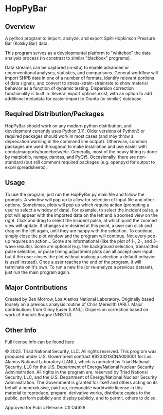 # HopPyBar

## Overview
A python program to import, analyze, and export Split-Hopkinson Pressure Bar (Kolsky Bar) data.

This program serves as a developmental platform to "whitebox" the data analysis process (in constrast to similar "blackbox" programs).

Data streams can be captured (in-situ) to enable advanced or unconventional analyses, statistics, and comparisons. General workflow will import SHPB data in one of a number of formats, identify relevant portions of data signals, and convert to stress-strain-strainrate to show material behavior as a function of dynamic testing. Dispersion correction functionality is built in. Several export options exist, with an option to add additional metadata for easier import to Granta (or similar) database. 

## Required Distribution/Packages
HopPyBar should work on any modern python distribution, and development currently uses Python 3.11. Older versions of Python3 or required packages should work in most cases (and may throw a deprecation warning in the command line output). Otherwise, common packages are used throughout to make installation and use easier with conda/macports/homebrew/etc. Generally, most of the heavy lifting is done by matplotlib, numpy, pandas, and PyQt5. Occasionally, there are non-standard (but still common) required packages (e.g. openpyxl for output to excel spreadsheets). 

## Usage
To use the program, just run the HopPyBar.py main file and follow the prompts. A window will pop up to allow for selection of input file and other options. Sometimes, plots will pop up which require action (prompting a user to select a window of data). For example, to select the incident pulse, a plot will appear with the imported data on the left and a zoomed view on the right. Click and drag to select the incident pulse, at which point the zoomed view will update. If changes are desired at this point, a user can click and drag on the left again, until they are happy with the selection. To continue, simply close the plot window and the program will continue. Not every pop-up requires an action... Some are informational (like the plot of 1-, 2-, and 3-wave results). Some are optional (e.g. the background selection, transmitted pulse selection, or pulse timing adjustment plots can all accept user input, but if the user closes the plot without making a selection a default behavior is used instead). Once a user reaches the end of the program, it will terminate on it's own. To run a new file (or re-analyze a previous dataset), just run the main program again.

## Major Contributions
Created by Ben Morrow, Los Alamos National Laboratory. Originally based loosely on a previous analysis routine of Chris Meredith (ARL). Major contributions from Ginny Euser (LANL). Dispersion correction based on work of Anatolii Bragov (NNSTU). 

## Other Info
Full license info can be found [here](LICENSE)

© 2023. Triad National Security, LLC. All rights reserved.
This program was produced under U.S. Government contract 89233218CNA000001 for Los Alamos
National Laboratory (LANL), which is operated by Triad National Security, LLC for the U.S.
Department of Energy/National Nuclear Security Administration. All rights in the program are.
reserved by Triad National Security, LLC, and the U.S. Department of Energy/National Nuclear
Security Administration. The Government is granted for itself and others acting on its behalf a
nonexclusive, paid-up, irrevocable worldwide license in this material to reproduce, prepare.
derivative works, distribute copies to the public, perform publicly and display publicly, and to permit.
others to do so.

Approved for Public Release: C# O4628